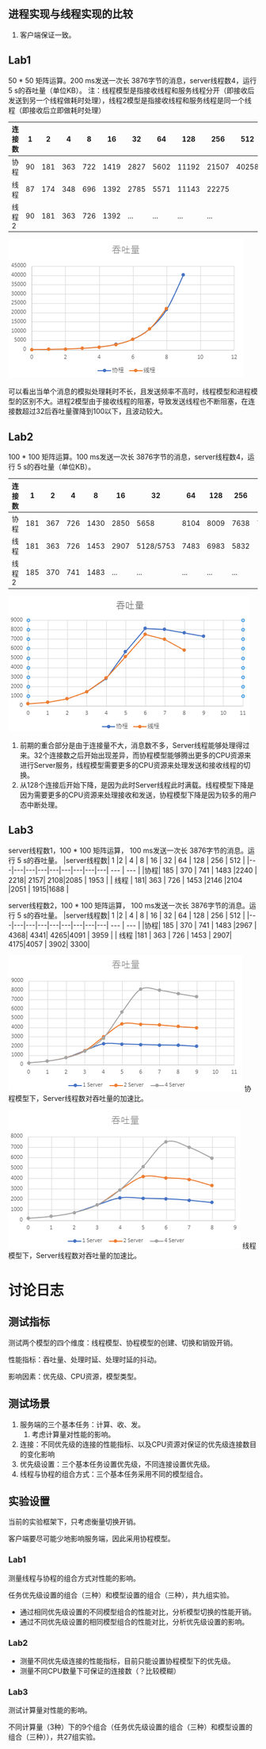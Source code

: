 
## 进程实现与线程实现的比较

1. 客户端保证一致。

## Lab1
50 * 50 矩阵运算。200 ms发送一次长 3876字节的消息，server线程数4，运行 5 s的吞吐量（单位KB）。
注：线程模型是指接收线程和服务线程分开（即接收后发送到另一个线程做耗时处理），线程2模型是指接收线程和服务线程是同一个线程（即接收后立即做耗时处理）

|连接数| 1 |2 | 4 | 8 | 16 | 32 | 64 | 128 | 256 | 512 |
|---|---|---|---|---|---|---|---|---| --- | --- |
|协程| 90 | 181  | 363 | 722 |1419 | 2827| 5602| 11192|21507 | 40258 | 
| 线程 |87 | 174  | 348 | 696 |1392 | 2785| 5571| 11143|22275 |
| 线程2 |90 | 181  | 363 | 726 |1392 | ... | ...| ...|... |

![](../image/Pasted-image-20230222212250.png)

可以看出当单个消息的模拟处理耗时不长，且发送频率不高时，线程模型和进程模型的区别不大。进程2模型由于接收线程的阻塞，导致发送线程也不断阻塞，在连接数超过32后吞吐量骤降到100以下，且波动较大。



## Lab2
100 * 100 矩阵运算。100 ms发送一次长 3876字节的消息，server线程数4，运行 5 s的吞吐量（单位KB）。

|连接数| 1 |2 | 4 | 8 | 16 | 32 | 64 | 128 | 256 | 512 |
|---|---|---|---|---|---|---|---|---| --- | --- |
|协程| 181 | 367  | 726 | 1430 |2850 | 5658| 8104| 8009|7638 | 7297 | 
| 线程 |181 | 363  | 726 | 1453 |2907 | 5128/5753| 7483| 6983|5832 |
| 线程2 |185 | 370  | 741 | 1483 |... | ... | ...| ...|... |

![](../image/Pasted-image-20230222212504.png)

1. 前期的重合部分是由于连接量不大，消息数不多，Server线程能够处理得过来。32个连接数之后开始出现差异，而协程模型能够腾出更多的CPU资源来进行Server服务，线程模型需要更多的CPU资源来处理发送和接收线程的切换。
2. 从128个连接后开始下降，是因为此时Server线程此时满载。线程模型下降是因为需要更多的CPU资源来处理接收和发送，协程模型下降是因为较多的用户态中断处理。





## Lab3
server线程数1，100 * 100 矩阵运算， 100 ms发送一次长 3876字节的消息。运行 5 s的吞吐量。
|server线程数| 1 |2 | 4 | 8 | 16 | 32 | 64 | 128 | 256 | 512 |
|---|---|---|---|---|---|---|---|---| --- | --- |
|协程| 185 | 370  | 741 | 1483 |2240 | 2218| 2157| 2108|2085 | 1953 | 
| 线程 | 181|  363 | 726 | 1453 |2146 |2104 |2051 | 1915|1688 |

server线程数2，100 * 100 矩阵运算， 100 ms发送一次长 3876字节的消息。运行 5 s的吞吐量。
|server线程数| 1 |2 | 4 | 8 | 16 | 32 | 64 | 128 | 256 | 512 |
|---|---|---|---|---|---|---|---|---| --- | --- |
|协程| 185 | 370  | 741 | 1483 |2967 | 4368| 4341| 4265|4091 | 3959 | 
| 线程 |181 |  363 | 726 | 1453 | 2907| 4175|4057 | 3902| 3300|

![](../image/Pasted-image-20230222213038.png)
协程模型下，Server线程数对吞吐量的加速比。

![](../image/Pasted-image-20230222213204.png)
线程模型下，Server线程数对吞吐量的加速比。


# 讨论日志

## 测试指标

测试两个模型的四个维度：线程模型、协程模型的创建、切换和销毁开销。

性能指标：吞吐量、处理时延、处理时延的抖动。

影响因素：优先级、CPU资源，模型类型。

## 测试场景

1. 服务端的三个基本任务：计算、收、发。
	1. 考虑计算量对性能的影响。
2. 连接：不同优先级的连接的性能指标、以及CPU资源对保证的优先级连接数目的变化影响
3. 优先级设置：三个基本任务设置优先级，不同连接设置优先级。
4. 线程与协程的组合方式：三个基本任务采用不同的模型组合。

## 实验设置

当前的实验框架下，只考虑衡量切换开销。

客户端要尽可能少地影响服务端，因此采用协程模型。

### Lab1

测量线程与协程的组合方式对性能的影响。

任务优先级设置的组合（三种）和模型设置的组合（三种），共九组实验。

- 通过相同优先级设置的不同模型组合的性能对比，分析模型切换的性能开销。
- 通过不同优先级设置的相同模型组合的性能对比，分析优先级设置的影响。

### Lab2
- 测量不同优先级连接的性能指标，目前只能设置协程模型下的优先级。
- 测量不同CPU数量下可保证的连接数（？比较模糊）

### Lab3

测试计算量对性能的影响。

不同计算量（3种）下的9个组合（任务优先级设置的组合（三种）和模型设置的组合（三种）），共27组实验。

